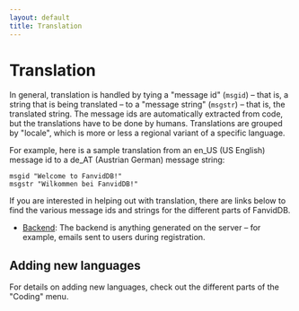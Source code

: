 ```yaml
---
layout: default
title: Translation
---
```


# Translation

In general, translation is handled by tying a "message id" (`msgid`) – that is, a string that is being translated – to a "message string" (`msgstr`) – that is, the translated string. The message ids are automatically extracted from code, but the translations have to be done by humans. Translations are grouped by "locale", which is more or less a regional variant of a specific language.

For example, here is a sample translation from an en_US (US English) message id to a de_AT (Austrian German) message string:

```po
msgid "Welcome to FanvidDB!"
msgstr "Wilkommen bei FanvidDB!"
```

If you are interested in helping out with translation, there are links below to find the various message ids and strings for the different parts of FanvidDB.

- [Backend](https://github.com/FanvidDB/fanviddb-server/tree/main/locale): The backend is anything generated on the server – for example, emails sent to users during registration.

## Adding new languages

For details on adding new languages, check out the different parts of the "Coding" menu.
